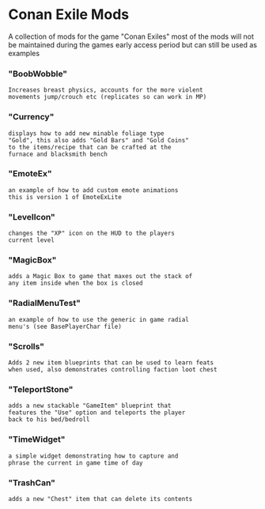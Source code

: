 # Conan Exile Mods

A collection of mods for the game "Conan Exiles"
most of the mods will not be maintained during 
the games early access period but can still be 
used as examples




### "BoobWobble"
```
Increases breast physics, accounts for the more violent 
movements jump/crouch etc (replicates so can work in MP)
```

### "Currency" 
```
displays how to add new minable foliage type 
"Gold", this also adds "Gold Bars" and "Gold Coins" 
to the items/recipe that can be crafted at the
furnace and blacksmith bench
```

### "EmoteEx"
```
an example of how to add custom emote animations
this is version 1 of EmoteExLite
```

### "LevelIcon"
```
changes the "XP" icon on the HUD to the players
current level
```

### "MagicBox"
```
adds a Magic Box to game that maxes out the stack of
any item inside when the box is closed
```

### "RadialMenuTest"
```
an example of how to use the generic in game radial
menu's (see BasePlayerChar file)
```

### "Scrolls" 
```
Adds 2 new item blueprints that can be used to learn feats
when used, also demonstrates controlling faction loot chest
```

### "TeleportStone"
```
adds a new stackable "GameItem" blueprint that
features the "Use" option and teleports the player
back to his bed/bedroll
```

### "TimeWidget"
```
a simple widget demonstrating how to capture and
phrase the current in game time of day
```

### "TrashCan"
```
adds a new "Chest" item that can delete its contents
```
